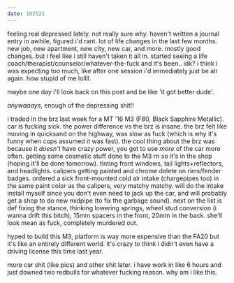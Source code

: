 ```yaml
---
date: 102521
---
```


feeling real depressed lately. not really sure why. haven't written a journal entry in awhile, figured i'd rant. lot of life changes in the last few months. new job, new apartment, new city, new car, and more. mostly good changes. but i feel like i still haven't taken it all in. started seeing a life coach/therapist/counselor/whatever-the-fuck and it's been.. idk? i think i was expecting too much, like after one session i'd immediately just be alr again. how stupid of me lollll. 

maybe one day i'll look back on this post and be like 'it got better dude'. 

_anywaaays_, enough of the depressing shit!! 

i traded in the brz last week for a MT '16 M3 (F80, Black Sapphire Metallic). car is fucking sick. the power difference vs the brz is insane. the brz felt like moving in quicksand on the highway, was slow as fuck (which is why it's funny when cops assumed it was fast). the cool thing about the brz was because it _doesn't_ have crazy power, you get to use _more_ of the car more often. getting some cosmetic stuff done to the M3 rn so it's in the shop (hoping it'll be done tomorrow). tinting front windows, tail lights+reflectors, and headlights. calipers getting painted and chrome delete on rims/fender badges. ordered a sick front-mounted cold air intake (chargepipes too) in the same paint color as the calipers, very matchy matchy. will do the intake install myself since you don't even need to jack up the car, and will probably get a shop to do new midpipe (to fix the garbage sound). next on the list is def fixing the stance, thinking lowering springs, wheel stud conversion (i wanna drift this bitch), 15mm spacers in the front, 20mm in the back. she'll look mean as fuck, completely murdered out.

hyped to build this M3, platform is way more expensive than the FA20 but it's like an entirely different world. it's crazy to think i didn't even have a driving license this time last year.

more car shit (like pics) and other shit later. i have work in like 6 hours and just downed two redbulls for whatever fucking reason. why am i like this.